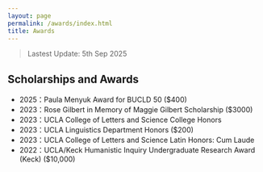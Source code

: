 ```yaml
---
layout: page
permalink: /awards/index.html
title: Awards
---
```


> Lastest Update: 5th Sep 2025 &nbsp;

## Scholarships and Awards

- 2025：Paula Menyuk Award for BUCLD 50 ($400)
- 2023：Rose Gilbert in Memory of Maggie Gilbert Scholarship ($3000)
- 2023：UCLA College of Letters and Science College Honors
- 2023：UCLA Linguistics Department Honors ($200)
- 2023：UCLA College of Letters and Science Latin Honors: Cum Laude
- 2022：UCLA/Keck Humanistic Inquiry Undergraduate Research Award (Keck) ($10,000)
